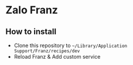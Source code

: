 # Zalo Franz

## How to install

- Clone this repository to `~/Library/Application Support/Franz/recipes/dev`
- Reload Franz & Add custom service
